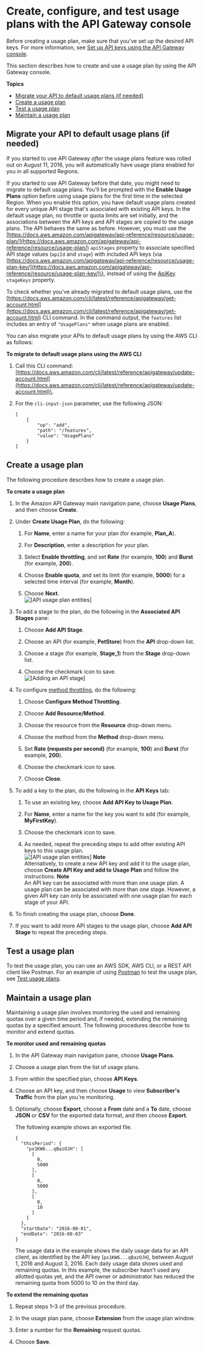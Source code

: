 # Create, configure, and test usage plans with the API Gateway console<a name="api-gateway-create-usage-plans-with-console"></a>

Before creating a usage plan, make sure that you've set up the desired API keys\. For more information, see [Set up API keys using the API Gateway console](api-gateway-setup-api-key-with-console.md)\.

This section describes how to create and use a usage plan by using the API Gateway console\.

**Topics**
+ [Migrate your API to default usage plans \(if needed\)](#api-gateway-usage-plan-migrate-to-default)
+ [Create a usage plan](#api-gateway-usage-plan-create)
+ [Test a usage plan](#api-gateway-usage-plan-test-console)
+ [Maintain a usage plan](#api-gateway-usage-plan-manage-usage)

## Migrate your API to default usage plans \(if needed\)<a name="api-gateway-usage-plan-migrate-to-default"></a>

If you started to use API Gateway *after* the usage plans feature was rolled out on August 11, 2016, you will automatically have usage plans enabled for you in all supported Regions\.

If you started to use API Gateway before that date, you might need to migrate to default usage plans\. You'll be prompted with the **Enable Usage Plans** option before using usage plans for the first time in the selected Region\. When you enable this option, you have default usage plans created for every unique API stage that's associated with existing API keys\. In the default usage plan, no throttle or quota limits are set initially, and the associations between the API keys and API stages are copied to the usage plans\. The API behaves the same as before\. However, you must use the [https://docs.aws.amazon.com/apigateway/api-reference/resource/usage-plan/](https://docs.aws.amazon.com/apigateway/api-reference/resource/usage-plan/) `apiStages` property to associate specified API stage values \(`apiId` and `stage`\) with included API keys \(via [https://docs.aws.amazon.com/apigateway/api-reference/resource/usage-plan-key/](https://docs.aws.amazon.com/apigateway/api-reference/resource/usage-plan-key/)\), instead of using the [ApiKey](https://docs.aws.amazon.com/apigateway/api-reference/resource/api-key/) `stageKeys` property\.

To check whether you've already migrated to default usage plans, use the [https://docs.aws.amazon.com/cli/latest/reference/apigateway/get-account.html](https://docs.aws.amazon.com/cli/latest/reference/apigateway/get-account.html) CLI command\. In the command output, the `features` list includes an entry of `"UsagePlans"` when usage plans are enabled\.

You can also migrate your APIs to default usage plans by using the AWS CLI as follows:

**To migrate to default usage plans using the AWS CLI**

1. Call this CLI command: [https://docs.aws.amazon.com/cli/latest/reference/apigateway/update-account.html](https://docs.aws.amazon.com/cli/latest/reference/apigateway/update-account.html)\.

1. For the `cli-input-json` parameter, use the following JSON:

   ```
   [
       {
           "op": "add",
           "path": "/features",
           "value": "UsagePlans"
       }
   ]
   ```

## Create a usage plan<a name="api-gateway-usage-plan-create"></a>

The following procedure describes how to create a usage plan\.

**To create a usage plan**

1. In the Amazon API Gateway main navigation pane, choose **Usage Plans**, and then choose **Create**\.

1. Under **Create Usage Plan**, do the following:

   1. For **Name**, enter a name for your plan \(for example, **Plan\_A**\)\. 

   1. For **Description**, enter a description for your plan\. 

   1. Select **Enable throttling**, and set **Rate** \(for example, **100**\) and **Burst** \(for example, **200**\)\. 

   1. Choose **Enable quota**, and set its limit \(for example, **5000**\) for a selected time interval \(for example, **Month**\)\.

   1.  Choose **Next**\.  
![\[API usage plan entities\]](http://docs.aws.amazon.com/apigateway/latest/developerguide/images/api-gateway-usage-plan-keys-create-setup.png)

1. To add a stage to the plan, do the following in the **Associated API Stages** pane: 

   1. Choose **Add API Stage**\. 

   1. Choose an API \(for example, **PetStore**\) from the **API** drop\-down list\. 

   1. Choose a stage \(for example, **Stage\_1**\) from the **Stage** drop\-down list\. 

   1. Choose the checkmark icon to save\.  
![\[Adding an API stage\]](http://docs.aws.amazon.com/apigateway/latest/developerguide/images/api-gateway-usage-plan-keys-create-add-stage.png)

1. To configure [method throttling](api-gateway-request-throttling.md#apig-request-throttling-stage-and-method-level-limits), do the following:

   1. Choose **Configure Method Throttling**\.

   1. Choose **Add Resource/Method**\.

   1. Choose the resource from the **Resource** drop\-down menu\.

   1. Choose the method from the **Method** drop\-down menu\.

   1. Set **Rate \(requests per second\)** \(for example, **100**\) and **Burst** \(for example, **200**\)\.

   1. Choose the checkmark icon to save\.

   1. Choose **Close**\.

1. To add a key to the plan, do the following in the **API Keys** tab:

   1. To use an existing key, choose **Add API Key to Usage Plan**\. 

   1. For **Name**, enter a name for the key you want to add \(for example, **MyFirstKey**\)\.

   1. Choose the checkmark icon to save\.

   1. As needed, repeat the preceding steps to add other existing API keys to this usage plan\.  
![\[API usage plan entities\]](http://docs.aws.amazon.com/apigateway/latest/developerguide/images/api-gateway-usage-plan-keys-create-add-key.png)
**Note**  
Alternatively, to create a new API key and add it to the usage plan, choose **Create API Key and add to Usage Plan** and follow the instructions\.
**Note**  
An API key can be associated with more than one usage plan\. A usage plan can be associated with more than one stage\. However, a given API key can only be associated with one usage plan for each stage of your API\.

1. To finish creating the usage plan, choose **Done**\.

1. If you want to add more API stages to the usage plan, choose **Add API Stage** to repeat the preceding steps\.

## Test a usage plan<a name="api-gateway-usage-plan-test-console"></a>

To test the usage plan, you can use an AWS SDK, AWS CLI, or a REST API client like Postman\. For an example of using [Postman](https://www.getpostman.com/) to test the usage plan, see [Test usage plans](api-gateway-create-usage-plans-with-rest-api.md#api-gateway-usage-plan-test-with-postman)\.

## Maintain a usage plan<a name="api-gateway-usage-plan-manage-usage"></a>

Maintaining a usage plan involves monitoring the used and remaining quotas over a given time period and, if needed, extending the remaining quotas by a specified amount\. The following procedures describe how to monitor and extend quotas\.

**To monitor used and remaining quotas**

1. In the API Gateway main navigation pane, choose **Usage Plans**\.

1. Choose a usage plan from the list of usage plans\.

1. From within the specified plan, choose **API Keys**\.

1. Choose an API key, and then choose **Usage** to view **Subscriber's Traffic** from the plan you're monitoring\.

1. Optionally, choose **Export**, choose a **From** date and a **To** date, choose **JSON** or **CSV** for the exported data format, and then choose **Export**\.

   The following example shows an exported file\. 

   ```
   {
     "thisPeriod": {
       "px1KW6...qBazOJH": [
         [
           0,
           5000
         ],
         [
           0,
           5000
         ],
         [
           0,
           10
         ]
       ]
     },
     "startDate": "2016-08-01",
     "endDate": "2016-08-03"
   }
   ```

   The usage data in the example shows the daily usage data for an API client, as identified by the API key \(`px1KW6...qBazOJH`\), between August 1, 2016 and August 3, 2016\. Each daily usage data shows used and remaining quotas\. In this example, the subscriber hasn't used any allotted quotas yet, and the API owner or administrator has reduced the remaining quota from 5000 to 10 on the third day\.

**To extend the remaining quotas**

1. Repeat steps 1–3 of the previous procedure\.

1. In the usage plan pane, choose **Extension** from the usage plan window\.

1. Enter a number for the **Remaining** request quotas\.

1. Choose **Save**\.